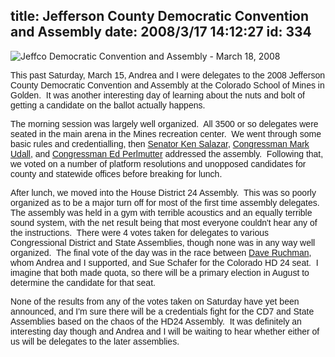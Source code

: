 title: Jefferson County Democratic Convention and Assembly
date: 2008/3/17 14:12:27
id: 334
---
![Jeffco Democratic Convention and Assembly - March 18, 2008](/journal_images/mini-DSC02465-journal.jpg)

<font face="Arial">This past Saturday, March 15, Andrea and I were delegates to the 2008 Jefferson County Democratic Convention and Assembly at the Colorado School of Mines in Golden.  It was another interesting day of learning about the nuts and bolt of getting a candidate on the ballot actually happens. </font>

<font face="Arial">The morning session was largely well organized.  All 3500 or so delegates were seated in the main arena in the Mines recreation center.  We went through some basic rules and credentialling, then [Senator Ken Salazar](http://salazar.senate.gov/), [Congressman Mark Udall](http://www.markudall.com), and [Congressman Ed Perlmutter](http://perlmutter.house.gov/) addressed the assembly.  Following that, we voted on a number of platform resolutions and unopposed candidates for county and statewide offices before breaking for lunch.</font>

<font face="Arial">After lunch, we moved into the House District 24 Assembly.  This was so poorly organized as to be a major turn off for most of the first time assembly delegates.  The assembly was held in a gym with terrible acoustics and an equally terrible sound system, with the net result being that most everyone couldn't hear any of the instructions.  There were 4 votes taken for delegates to various Congressional District and State Assemblies, though none was in any way well organized.  The final vote of the day was in the race between [Dave Ruchman](http://www.daveruchman.com/), whom Andrea and I supported, and Sue Schafer for the Colorado HD 24 seat.  I imagine that both made quota, so there will be a primary election in August to determine the candidate for that seat.</font>

<font face="Arial">None of the results from any of the votes taken on Saturday have yet been announced, and I'm sure there will be a credentials fight for the CD7 and State Assemblies based on the chaos of the HD24 Assembly.  It was definitely an interesting day though and Andrea and I will be waiting to hear whether either of us will be delegates to the later assemblies.</font>